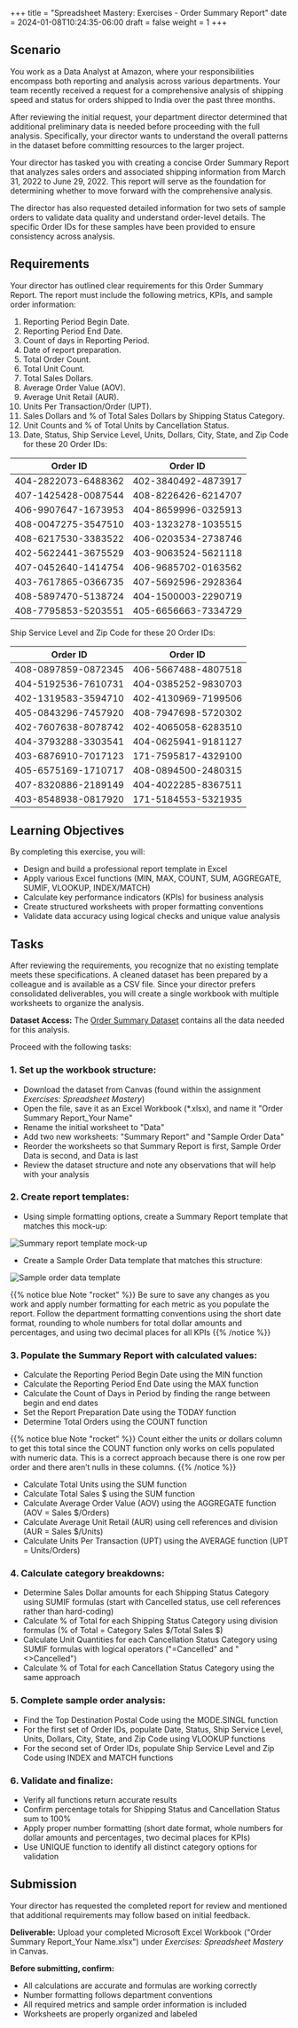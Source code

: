 +++
title = "Spreadsheet Mastery: Exercises - Order Summary Report"
date = 2024-01-08T10:24:35-06:00
draft = false
weight = 1
+++

## Scenario

You work as a Data Analyst at Amazon, where your responsibilities encompass both reporting and analysis across various departments. Your team recently received a request for a comprehensive analysis of shipping speed and status for orders shipped to India over the past three months. 

After reviewing the initial request, your department director determined that additional preliminary data is needed before proceeding with the full analysis. Specifically, your director wants to understand the overall patterns in the dataset before committing resources to the larger project.

Your director has tasked you with creating a concise Order Summary Report that analyzes sales orders and associated shipping information from March 31, 2022 to June 29, 2022. This report will serve as the foundation for determining whether to move forward with the comprehensive analysis.

The director has also requested detailed information for two sets of sample orders to validate data quality and understand order-level details. The specific Order IDs for these samples have been provided to ensure consistency across analysis.

## Requirements

Your director has outlined clear requirements for this Order Summary Report. The report must include the following metrics, KPIs, and sample order information:
1. Reporting Period Begin Date.
1. Reporting Period End Date.
1. Count of days in Reporting Period.
1. Date of report preparation.
1. Total Order Count.
1. Total Unit Count.
1. Total Sales Dollars.
1. Average Order Value (AOV).
1. Average Unit Retail (AUR).
1. Units Per Transaction/Order (UPT).
1. Sales Dollars and % of Total Sales Dollars by Shipping Status Category.
1. Unit Counts and % of Total Units by Cancellation Status.
1. Date, Status, Ship Service Level, Units, Dollars, City, State, and Zip Code for these 20 Order IDs:

| Order ID                | Order ID                |
|-------------------------|-------------------------|
| 404-2822073-6488362     | 402-3840492-4873917     |
| 407-1425428-0087544     | 408-8226426-6214707     |
| 406-9907647-1673953     | 404-8659996-0325913     |
| 408-0047275-3547510     | 403-1323278-1035515     |
| 408-6217530-3383522     | 406-0203534-2738746     |
| 402-5622441-3675529     | 403-9063524-5621118     |
| 407-0452640-1414754     | 406-9685702-0163562     |
| 403-7617865-0366735     | 407-5692596-2928364     |
| 408-5897470-5138724     | 404-1500003-2290719     |
| 408-7795853-5203551     | 405-6656663-7334729     |


Ship Service Level and Zip Code for these 20 Order IDs:

| Order ID                | Order ID                |
|-------------------------|-------------------------|
| 408-0897859-0872345     | 406-5667488-4807518     |
| 404-5192536-7610731     | 404-0385252-9830703     |
| 402-1319583-3594710     | 402-4130969-7199506     |
| 405-0843296-7457920     | 408-7947698-5720302     |
| 402-7607638-8078742     | 402-4065058-6283510     |
| 404-3793288-3303541     | 404-0625941-9181127     |
| 403-6876910-7017123     | 171-7595817-4329100     |
| 405-6575169-1710717     | 408-0894500-2480315     |
| 407-8320886-2189149     | 404-4022285-8367511     |
| 403-8548938-0817920     | 171-5184553-5321935     |

## Learning Objectives

By completing this exercise, you will:

- Design and build a professional report template in Excel
- Apply various Excel functions (MIN, MAX, COUNT, SUM, AGGREGATE, SUMIF, VLOOKUP, INDEX/MATCH)
- Calculate key performance indicators (KPIs) for business analysis
- Create structured worksheets with proper formatting conventions
- Validate data accuracy using logical checks and unique value analysis

## Tasks

After reviewing the requirements, you recognize that no existing template meets these specifications. A cleaned dataset has been prepared by a colleague and is available as a CSV file. Since your director prefers consolidated deliverables, you will create a single workbook with multiple worksheets to organize the analysis.

**Dataset Access:** The [Order Summary Dataset](link-to-workbook) contains all the data needed for this analysis.

Proceed with the following tasks:
### 1. Set up the workbook structure:
   - Download the dataset from Canvas (found within the assignment *Exercises: Spreadsheet Mastery*)
   - Open the file, save it as an Excel Workbook (*.xlsx), and name it "Order Summary Report_Your Name"
   - Rename the initial worksheet to "Data"
   - Add two new worksheets: "Summary Report" and "Sample Order Data"
   - Reorder the worksheets so that Summary Report is first, Sample Order Data is second, and Data is last
   - Review the dataset structure and note any observations that will help with your analysis

### 2. Create report templates:
   - Using simple formatting options, create a Summary Report template that matches this mock-up:

![Summary report template mock-up](pictures/summary-report-template.png?classes=border)

   - Create a Sample Order Data template that matches this structure:

![Sample order data template](pictures/sample-order-data.png?classes=border)

{{% notice blue Note "rocket" %}}
Be sure to save any changes as you work and apply number formatting for each metric as you populate the report. Follow the department formatting conventions using the short date format, rounding to whole numbers for total dollar amounts and percentages, and using two decimal places for all KPIs
{{% /notice %}}

### 3. Populate the Summary Report with calculated values:
   - Calculate the Reporting Period Begin Date using the MIN function
   - Calculate the Reporting Period End Date using the MAX function
   - Calculate the Count of Days in Period by finding the range between begin and end dates
   - Set the Report Preparation Date using the TODAY function
   - Determine Total Orders using the COUNT function 

{{% notice blue Note "rocket" %}}
Count either the units or dollars column to get this total since the COUNT function only works on cells populated with numeric data. This is a correct approach because there is one row per order and there aren’t nulls in these columns.
{{% /notice %}}

   - Calculate Total Units using the SUM function
   - Calculate Total Sales $ using the SUM function
   - Calculate Average Order Value (AOV) using the AGGREGATE function (AOV = Sales $/Orders)
   - Calculate Average Unit Retail (AUR) using cell references and division (AUR = Sales $/Units)
   - Calculate Units Per Transaction (UPT) using the AVERAGE function (UPT = Units/Orders)

### 4. Calculate category breakdowns:
   - Determine Sales Dollar amounts for each Shipping Status Category using SUMIF formulas (start with Cancelled status, use cell references rather than hard-coding)
   - Calculate % of Total for each Shipping Status Category using division formulas (% of Total = Category Sales $/Total Sales $)
   - Calculate Unit Quantities for each Cancellation Status Category using SUMIF formulas with logical operators ("=Cancelled" and "<>Cancelled")
   - Calculate % of Total for each Cancellation Status Category using the same approach

### 5. Complete sample order analysis:
   - Find the Top Destination Postal Code using the MODE.SINGL function
   - For the first set of Order IDs, populate Date, Status, Ship Service Level, Units, Dollars, City, State, and Zip Code using VLOOKUP functions
   - For the second set of Order IDs, populate Ship Service Level and Zip Code using INDEX and MATCH functions

### 6. Validate and finalize:
   - Verify all functions return accurate results
   - Confirm percentage totals for Shipping Status and Cancellation Status sum to 100%
   - Apply proper number formatting (short date format, whole numbers for dollar amounts and percentages, two decimal places for KPIs)
   - Use UNIQUE function to identify all distinct category options for validation

## Submission

Your director has requested the completed report for review and mentioned that additional requirements may follow based on initial feedback.

**Deliverable:** Upload your completed Microsoft Excel Workbook ("Order Summary Report_Your Name.xlsx") under *Exercises: Spreadsheet Mastery* in Canvas.

**Before submitting, confirm:**
- All calculations are accurate and formulas are working correctly
- Number formatting follows department conventions
- All required metrics and sample order information is included
- Worksheets are properly organized and labeled




